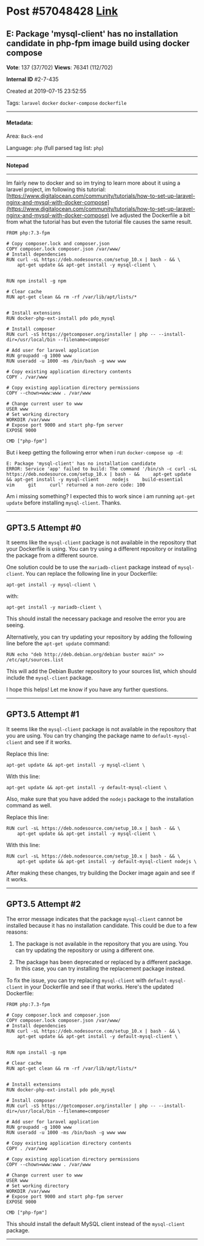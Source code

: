 
# Post \#57048428 [Link](https://stackoverflow.com/questions/57048428/)

## E: Package 'mysql-client' has no installation candidate in php-fpm image build using docker compose

**Vote**: 137 (37/702) **Views**: 76341 (112/702) 

**Internal ID** \#2-7-435

Created at 2019-07-15 23:52:55

Tags: `laravel` `docker` `docker-compose` `dockerfile`

----------

#### Metadata:

Area: `Back-end`

Language: `php` (full parsed tag list: `php`)

----------

**Notepad**


----------

Im fairly new to docker and so im trying to learn more about it using a laravel project, im following this tutorial:
[https://www.digitalocean.com/community/tutorials/how-to-set-up-laravel-nginx-and-mysql-with-docker-compose](https://www.digitalocean.com/community/tutorials/how-to-set-up-laravel-nginx-and-mysql-with-docker-compose)
Ive adjusted the Dockerfile a bit from what the tutorial has but even the tutorial file causes the same result.
```
FROM php:7.3-fpm

# Copy composer.lock and composer.json
COPY composer.lock composer.json /var/www/
# Install dependencies
RUN curl -sL https://deb.nodesource.com/setup_10.x | bash - && \
    apt-get update && apt-get install -y mysql-client \
    

RUN npm install -g npm

# Clear cache
RUN apt-get clean && rm -rf /var/lib/apt/lists/*


# Install extensions
RUN docker-php-ext-install pdo pdo_mysql

# Install composer
RUN curl -sS https://getcomposer.org/installer | php -- --install-dir=/usr/local/bin --filename=composer

# Add user for laravel application
RUN groupadd -g 1000 www
RUN useradd -u 1000 -ms /bin/bash -g www www

# Copy existing application directory contents
COPY . /var/www

# Copy existing application directory permissions
COPY --chown=www:www . /var/www

# Change current user to www
USER www
# Set working directory
WORKDIR /var/www
# Expose port 9000 and start php-fpm server
EXPOSE 9000

CMD ["php-fpm"]
```

But i keep getting the following error when i run `docker-compose up -d`:
```
E: Package 'mysql-client' has no installation candidate
ERROR: Service 'app' failed to build: The command '/bin/sh -c curl -sL https://deb.nodesource.com/setup_10.x | bash - &&     apt-get update && apt-get install -y mysql-client     nodejs     build-essential     vim     git     curl' returned a non-zero code: 100
```

Am i missing something?
I expected this to work since i am running `apt-get update` before installing `mysql-client`.
Thanks.


----------
        
## GPT3.5 Attempt \#0

It seems like the `mysql-client` package is not available in the repository that your Dockerfile is using. You can try using a different repository or installing the package from a different source.

One solution could be to use the `mariadb-client` package instead of `mysql-client`. You can replace the following line in your Dockerfile:

```
apt-get install -y mysql-client \
```

with:

```
apt-get install -y mariadb-client \
```

This should install the necessary package and resolve the error you are seeing.

Alternatively, you can try updating your repository by adding the following line before the `apt-get update` command:

```
RUN echo "deb http://deb.debian.org/debian buster main" >> /etc/apt/sources.list
```

This will add the Debian Buster repository to your sources list, which should include the `mysql-client` package.

I hope this helps! Let me know if you have any further questions.

--------

## GPT3.5 Attempt \#1

It seems like the `mysql-client` package is not available in the repository that you are using. You can try changing the package name to `default-mysql-client` and see if it works. 

Replace this line:
```
apt-get update && apt-get install -y mysql-client \
```

With this line:
```
apt-get update && apt-get install -y default-mysql-client \
```

Also, make sure that you have added the `nodejs` package to the installation command as well. 

Replace this line:
```
RUN curl -sL https://deb.nodesource.com/setup_10.x | bash - && \
    apt-get update && apt-get install -y mysql-client \
```

With this line:
```
RUN curl -sL https://deb.nodesource.com/setup_10.x | bash - && \
    apt-get update && apt-get install -y default-mysql-client nodejs \
```

After making these changes, try building the Docker image again and see if it works.

--------

## GPT3.5 Attempt \#2

The error message indicates that the package `mysql-client` cannot be installed because it has no installation candidate. This could be due to a few reasons:

1. The package is not available in the repository that you are using. You can try updating the repository or using a different one.

2. The package has been deprecated or replaced by a different package. In this case, you can try installing the replacement package instead.

To fix the issue, you can try replacing `mysql-client` with `default-mysql-client` in your Dockerfile and see if that works. Here's the updated Dockerfile:

```
FROM php:7.3-fpm

# Copy composer.lock and composer.json
COPY composer.lock composer.json /var/www/
# Install dependencies
RUN curl -sL https://deb.nodesource.com/setup_10.x | bash - && \
    apt-get update && apt-get install -y default-mysql-client \
    

RUN npm install -g npm

# Clear cache
RUN apt-get clean && rm -rf /var/lib/apt/lists/*


# Install extensions
RUN docker-php-ext-install pdo pdo_mysql

# Install composer
RUN curl -sS https://getcomposer.org/installer | php -- --install-dir=/usr/local/bin --filename=composer

# Add user for laravel application
RUN groupadd -g 1000 www
RUN useradd -u 1000 -ms /bin/bash -g www www

# Copy existing application directory contents
COPY . /var/www

# Copy existing application directory permissions
COPY --chown=www:www . /var/www

# Change current user to www
USER www
# Set working directory
WORKDIR /var/www
# Expose port 9000 and start php-fpm server
EXPOSE 9000

CMD ["php-fpm"]
```

This should install the default MySQL client instead of the `mysql-client` package.

--------
